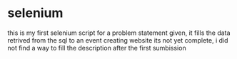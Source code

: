 # selenium 
this is my first selenium script for a problem statement given,
it fills the data retrived from the sql  to an event creating website
its not yet complete, i did not find a way to fill the description after the first sumbission

